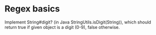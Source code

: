 # Regex basics

Implement String#digit? (in Java StringUtils.isDigit(String)), which should return true if given object is a digit (0-9), false otherwise.